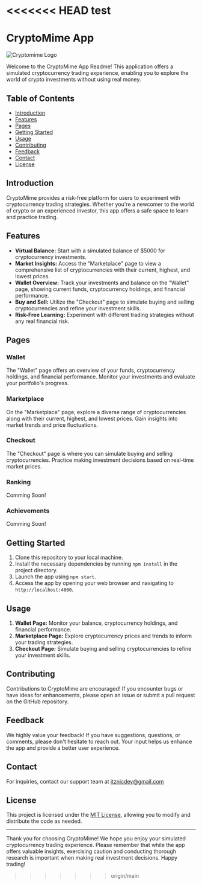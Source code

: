 <<<<<<< HEAD
test
=======
# CryptoMime App

![Cryptomime Logo](app_logo.png)

Welcome to the CryptoMime App Readme! This application offers a simulated cryptocurrency trading experience, enabling you to explore the world of crypto investments without using real money.

## Table of Contents

- [Introduction](#introduction)
- [Features](#features)
- [Pages](#pages)
- [Getting Started](#getting-started)
- [Usage](#usage)
- [Contributing](#contributing)
- [Feedback](#feedback)
- [Contact](#contact)
- [License](#license)

## Introduction

CryptoMime provides a risk-free platform for users to experiment with cryptocurrency trading strategies. Whether you're a newcomer to the world of crypto or an experienced investor, this app offers a safe space to learn and practice trading.

## Features

- **Virtual Balance:** Start with a simulated balance of $5000 for cryptocurrency investments.
- **Market Insights:** Access the "Marketplace" page to view a comprehensive list of cryptocurrencies with their current, highest, and lowest prices.
- **Wallet Overview:** Track your investments and balance on the "Wallet" page, showing current funds, cryptocurrency holdings, and financial performance.
- **Buy and Sell:** Utilize the "Checkout" page to simulate buying and selling cryptocurrencies and refine your investment skills.
- **Risk-Free Learning:** Experiment with different trading strategies without any real financial risk.

## Pages

### Wallet

The "Wallet" page offers an overview of your funds, cryptocurrency holdings, and financial performance. Monitor your investments and evaluate your portfolio's progress.

### Marketplace

On the "Marketplace" page, explore a diverse range of cryptocurrencies along with their current, highest, and lowest prices. Gain insights into market trends and price fluctuations.

### Checkout

The "Checkout" page is where you can simulate buying and selling cryptocurrencies. Practice making investment decisions based on real-time market prices.

### Ranking

Comming Soon!

### Achievements

Comming Soon!

## Getting Started

1. Clone this repository to your local machine.
2. Install the necessary dependencies by running `npm install` in the project directory.
3. Launch the app using `npm start`.
4. Access the app by opening your web browser and navigating to `http://localhost:4000`.

## Usage

1. **Wallet Page:** Monitor your balance, cryptocurrency holdings, and financial performance.
2. **Marketplace Page:** Explore cryptocurrency prices and trends to inform your trading strategies.
3. **Checkout Page:** Simulate buying and selling cryptocurrencies to refine your investment skills.

## Contributing

Contributions to CryptoMime are encouraged! If you encounter bugs or have ideas for enhancements, please open an issue or submit a pull request on the GitHub repository.

## Feedback

We highly value your feedback! If you have suggestions, questions, or comments, please don't hesitate to reach out. Your input helps us enhance the app and provide a better user experience.

## Contact

For inquiries, contact our support team at itznicdev@gmail.com

## License

This project is licensed under the [MIT License](LICENSE), allowing you to modify and distribute the code as needed.

---

Thank you for choosing CryptoMime! We hope you enjoy your simulated cryptocurrency trading experience. Please remember that while the app offers valuable insights, exercising caution and conducting thorough research is important when making real investment decisions. Happy trading!
>>>>>>> origin/main
